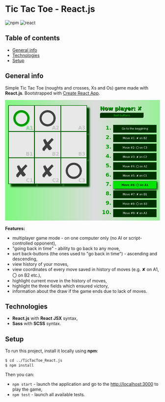 # Tic Tac Toe - React.js

![npm](https://img.shields.io/badge/npm-7.0.3-blue)
![react](https://img.shields.io/badge/react-16.13.1-blue)

## Table of contents
* [General info](#general-info)
* [Technologies](#technologies)
* [Setup](#setup)

## General info

Simple Tic Tac Toe (noughts and crosses, Xs and Os) game made with **React.js**. Bootstrapped with [Create React App](https://github.com/facebook/create-react-app).

![screenshot](presentation/screenshot.png "Tic Tac Toe Gameplay Photo")

**Features:**
* multiplayer game mode - on one computer only (no AI or script-controlled opponent),
* "going back in time" - ability to go back to any move,
* sort back-buttons (the ones used to "go back in time") - ascending and descending,
* view history of your moves,
* view coordinates of every move saved in history of moves (e.g. ✘ on A1, 〇 on B2 etc.),
* highlight current move in the history of moves,
* highlight the three fields which ensured victory,
* information about the draw if the game ends due to lack of moves.

## Technologies

* **React.js** with **React JSX** syntax,
* **Sass** with **SCSS** syntax.

## Setup

To run this project, install it locally using **npm**:

```
$ cd ../TicTacToe_React.js
$ npm install
```

Then you can:

* `npm start` - launch the application and go to the [http://localhost:3000](http://localhost:3000) to play the game,
* `npm test` - launch all available tests.
